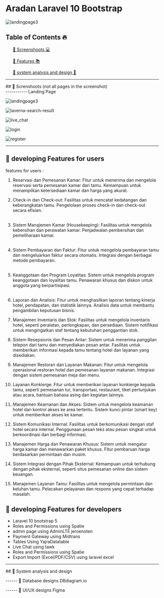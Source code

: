 # Aradan Laravel 10 Bootstrap

![landingpage3](https://github.com/aslan-asilon31/laverna_laravel_postgresql/assets/116990574/f644ab1d-b9f2-4689-bb7d-e9ab15f48a4f)



## Table of Contents 🔥

<div class="">
<ol>
<a href="#screenshoot">💠 Screenshoots 💻</a>
</ol>

<ol>
<a href="#feature">💠 Features 📚</a>
</ol>

<ol>
<a href="#analysis">💠 system analysis and design 📂</a>
</ol>
</div>

<hr>

<div class="" id="screenshoot">
## 💠 Screnshoots (not all pages in the screenshot) <br>
----------- Landing Page

![landingpage3](https://github.com/aslan-asilon31/laverna_laravel_postgresql/assets/116990574/f644ab1d-b9f2-4689-bb7d-e9ab15f48a4f)

![laverna-search-result](https://github.com/aslan-asilon31/laverna_laravel_postgresql/assets/116990574/cdf249b3-3641-4a04-a2e6-61be1a8f677b)


![live_chat](https://github.com/aslan-asilon31/laverna_laravel_postgresql/assets/116990574/4abb2a6f-7f84-4e00-b487-8d752fb484fb)

![login](https://github.com/aslan-asilon31/laverna_laravel_postgresql/assets/116990574/7d59a04b-2d8e-42a7-98fe-1bf0ea5a92eb)


![register](https://github.com/aslan-asilon31/laverna_laravel_postgresql/assets/116990574/ba3097bc-6b3d-47d5-8e20-a35c5c24be97)


</div>

<hr>


<div class="" id="feature">

## 💠 developing Features for users
features for users :


1. Reservasi dan Pemesanan Kamar:
    Fitur untuk menerima dan mengelola reservasi serta pemesanan kamar dari tamu.
    Kemampuan untuk menampilkan ketersediaan kamar dan harga yang akurat. <br>

2. Check-in dan Check-out:
    Fasilitas untuk mencatat kedatangan dan keberangkatan tamu.
    Pengelolaan proses check-in dan check-out secara efisien. <br> <br>

3. Sistem Manajemen Kamar (Housekeeping):
    Fasilitas untuk mengelola kebersihan dan perawatan kamar.
    Penjadwalan pembersihan dan pemeliharaan kamar. <br> <br>

4. Sistem Pembayaran dan Faktur:
    Fitur untuk mengelola pembayaran tamu dan mengeluarkan faktur secara otomatis.
    Integrasi dengan berbagai metode pembayaran. <br> <br>

5. Keanggotaan dan Program Loyalitas:
    Sistem untuk mengelola program keanggotaan dan loyalitas tamu.
    Penawaran khusus dan diskon untuk anggota yang berpartisipasi. <br> <br>

6. Laporan dan Analisis:
    Fitur untuk menghasilkan laporan tentang kinerja hotel, pendapatan, dan statistik lainnya.
    Analisis data untuk membantu pengambilan keputusan bisnis. <br>

7. Manajemen Inventaris dan Stok:
    Fasilitas untuk mengelola inventaris hotel, seperti peralatan, perlengkapan, dan persediaan.
    Sistem notifikasi untuk mengingatkan staf tentang kebutuhan penggantian stok. <br>

8. Sistem Resepsionis dan Pesan Antar:
    Sistem untuk menerima panggilan telepon dari tamu dan menyediakan pesan antar.
    Fasilitas untuk memberikan informasi kepada tamu tentang hotel dan layanan yang disediakan. <br>

9. Manajemen Restoran dan Layanan Makanan:
    Fitur untuk mengelola operasional restoran hotel dan pemesanan layanan makanan.
    Integrasi dengan sistem pemesanan meja dan menu. <br>

10. Layanan Konkierge:
    Fitur untuk memberikan layanan konkierge kepada tamu, seperti pemesanan tur, transportasi, restaurant, tiket pertunjukan atau acara, bantuan bahasa asing dan kegiatan lainnya. <br>

11. Manajemen Keamanan dan Akses:
    Sistem untuk mengelola keamanan hotel dan kontrol akses ke area tertentu.
    Sistem kunci pintar (smart key) untuk memberikan akses ke kamar. <br>

12. Sistem Komunikasi Internal:
    Fasilitas untuk berkomunikasi dengan staf hotel secara internal.
    Penggunaan pesan teks atau pesan singkat untuk berkoordinasi dan berbagi informasi. <br>

13. Manajemen Harga dan Penawaran Khusus:
    Sistem untuk mengatur harga kamar dan menawarkan paket khusus.
    Fitur pembaruan harga berdasarkan permintaan dan musim. <br>

14. Sistem Integrasi dengan Pihak Eksternal:
    Kemampuan untuk terhubung dengan pihak eksternal, seperti situs pemesanan online dan sistem keuangan. <br>

15. Manajemen Layanan Tamu:
    Fasilitas untuk mengelola permintaan dan keluhan tamu.
    Pelacakan pelayanan dan respons yang cepat terhadap masalah. <br>

## 💠 developing Features for developers
- Laravel 10 bootstrap 5<br>
- Roles and Permissions using Spatie<br>
- admin page using AdminLTE jeroenoten<br>
- Payment Gateway using Midtrans<br>
- Tables Using YajraDatatable<br>
- Live Chat using tawk<br>
- Roles and Permissions using Spatie<br>
- Export Import (Excel/PDF/CSV) using laravel excel<br>
</div>

<hr>

<div class="" id="analysis">
## 💠 System analysis and design

------ 💠 Database designs DBdiagram.io



------ 💠 UI/UX designs Figma



</div>






